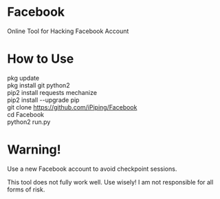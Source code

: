 # Facebook
Online Tool for Hacking Facebook Account

# How to Use

pkg update<br>
pkg install git python2<br>
pip2 install requests mechanize<br>
pip2 install --upgrade pip<br>
git clone https://github.com/iPiping/Facebook<br>
cd Facebook<br>
python2 run.py


# Warning!

Use a new Facebook account to avoid checkpoint sessions.

This tool does not fully work well. Use wisely! I am not responsible for all forms of risk.
